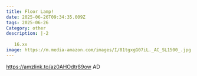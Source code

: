 ```yaml
---
title: Floor Lamp!
date: 2025-06-26T09:34:35.009Z
tags: 2025-06-26
Category: other
description: |-2
  
   16.xx 
image: https://m.media-amazon.com/images/I/81tgxgG07iL._AC_SL1500_.jpg
---
```

https://amzlink.to/az0AHOdtr89ow
AD